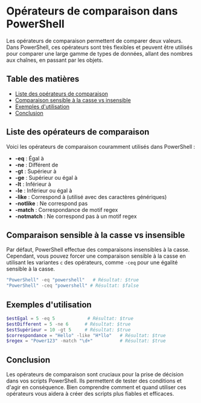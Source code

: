 # Opérateurs de comparaison dans PowerShell

Les opérateurs de comparaison permettent de comparer deux valeurs. Dans PowerShell, ces opérateurs sont très flexibles et peuvent être utilisés pour comparer une large gamme de types de données, allant des nombres aux chaînes, en passant par les objets.

## Table des matières

- [Liste des opérateurs de comparaison](#liste-des-opérateurs-de-comparaison)
- [Comparaison sensible à la casse vs insensible](#comparaison-sensible-à-la-casse-vs-insensible)
- [Exemples d'utilisation](#exemples-dutilisation)
- [Conclusion](#conclusion)

## Liste des opérateurs de comparaison

Voici les opérateurs de comparaison couramment utilisés dans PowerShell :

- **-eq** : Égal à
- **-ne** : Différent de
- **-gt** : Supérieur à
- **-ge** : Supérieur ou égal à
- **-lt** : Inférieur à
- **-le** : Inférieur ou égal à
- **-like** : Correspond à (utilisé avec des caractères génériques)
- **-notlike** : Ne correspond pas
- **-match** : Correspondance de motif regex
- **-notmatch** : Ne correspond pas à un motif regex

## Comparaison sensible à la casse vs insensible

Par défaut, PowerShell effectue des comparaisons insensibles à la casse. Cependant, vous pouvez forcer une comparaison sensible à la casse en utilisant les variantes `c` des opérateurs, comme `-ceq` pour une égalité sensible à la casse.

```powershell
"PowerShell" -eq "powershell"   # Résultat: $true
"PowerShell" -ceq "powershell" # Résultat: $false
```

## Exemples d'utilisation

```powershell
$estEgal = 5 -eq 5            # Résultat: $true
$estDifferent = 5 -ne 6      # Résultat: $true
$estSupérieur = 10 -gt 5     # Résultat: $true
$correspondance = "Hello" -like "H*llo"   # Résultat: $true
$regex = "Power123" -match "\d+"          # Résultat: $true
```

## Conclusion

Les opérateurs de comparaison sont cruciaux pour la prise de décision dans vos scripts PowerShell. Ils permettent de tester des conditions et d'agir en conséquence. Bien comprendre comment et quand utiliser ces opérateurs vous aidera à créer des scripts plus fiables et efficaces.
